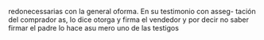 redonecessarias con la general oforma. En su testimonio con asseg- tación del comprador as, lo dice otorga y firma el vendedor y por decir no saber firmar el padre lo hace asu mero uno de las testigos